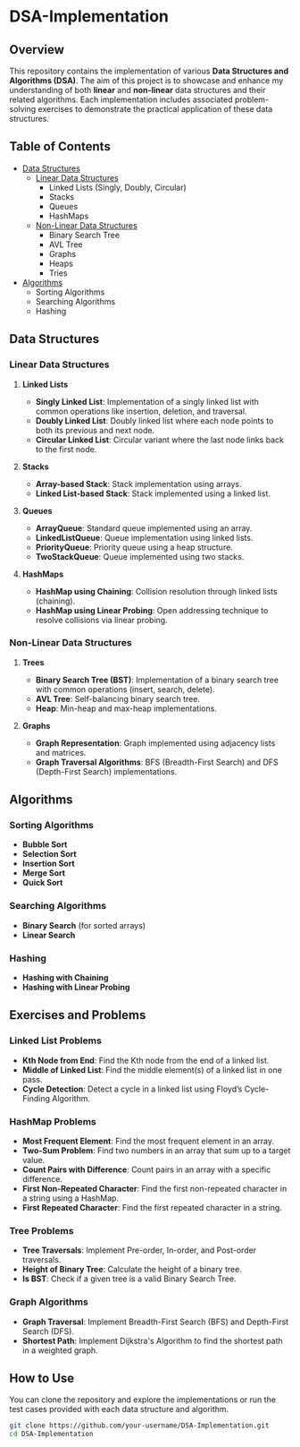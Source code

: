 # DSA-Implementation

## Overview
This repository contains the implementation of various **Data Structures and Algorithms (DSA)**. The aim of this project is to showcase and enhance my understanding of both **linear** and **non-linear** data structures and their related algorithms. Each implementation includes associated problem-solving exercises to demonstrate the practical application of these data structures.

## Table of Contents
- [Data Structures](#data-structures)
  - [Linear Data Structures](#linear-data-structures)
    - Linked Lists (Singly, Doubly, Circular)
    - Stacks
    - Queues
    - HashMaps
  - [Non-Linear Data Structures](#non-linear-data-structures)
    - Binary Search Tree
    - AVL Tree
    - Graphs
    - Heaps
    - Tries
- [Algorithms](#algorithms)
  - Sorting Algorithms
  - Searching Algorithms
  - Hashing


## Data Structures

### Linear Data Structures
1. **Linked Lists**
   - **Singly Linked List**: Implementation of a singly linked list with common operations like insertion, deletion, and traversal.
   - **Doubly Linked List**: Doubly linked list where each node points to both its previous and next node.
   - **Circular Linked List**: Circular variant where the last node links back to the first node.
   
2. **Stacks**
   - **Array-based Stack**: Stack implementation using arrays.
   - **Linked List-based Stack**: Stack implemented using a linked list.
   
3. **Queues**
   - **ArrayQueue**: Standard queue implemented using an array.
   - **LinkedListQueue**: Queue implementation using linked lists.
   - **PriorityQueue**: Priority queue using a heap structure.
   - **TwoStackQueue**: Queue implemented using two stacks.
   
4. **HashMaps**
   - **HashMap using Chaining**: Collision resolution through linked lists (chaining).
   - **HashMap using Linear Probing**: Open addressing technique to resolve collisions via linear probing.

### Non-Linear Data Structures
1. **Trees**
   - **Binary Search Tree (BST)**: Implementation of a binary search tree with common operations (insert, search, delete).
   - **AVL Tree**: Self-balancing binary search tree.
   - **Heap**: Min-heap and max-heap implementations.
   
2. **Graphs**
   - **Graph Representation**: Graph implemented using adjacency lists and matrices.
   - **Graph Traversal Algorithms**: BFS (Breadth-First Search) and DFS (Depth-First Search) implementations.

## Algorithms
### Sorting Algorithms
- **Bubble Sort**
- **Selection Sort**
- **Insertion Sort**
- **Merge Sort**
- **Quick Sort**

### Searching Algorithms
- **Binary Search** (for sorted arrays)
- **Linear Search**

### Hashing
- **Hashing with Chaining**
- **Hashing with Linear Probing**

## Exercises and Problems

### Linked List Problems
- **Kth Node from End**: Find the Kth node from the end of a linked list.
- **Middle of Linked List**: Find the middle element(s) of a linked list in one pass.
- **Cycle Detection**: Detect a cycle in a linked list using Floyd’s Cycle-Finding Algorithm.

### HashMap Problems
- **Most Frequent Element**: Find the most frequent element in an array.
- **Two-Sum Problem**: Find two numbers in an array that sum up to a target value.
- **Count Pairs with Difference**: Count pairs in an array with a specific difference.
- **First Non-Repeated Character**: Find the first non-repeated character in a string using a HashMap.
- **First Repeated Character**: Find the first repeated character in a string.

### Tree Problems
- **Tree Traversals**: Implement Pre-order, In-order, and Post-order traversals.
- **Height of Binary Tree**: Calculate the height of a binary tree.
- **Is BST**: Check if a given tree is a valid Binary Search Tree.

### Graph Algorithms
- **Graph Traversal**: Implement Breadth-First Search (BFS) and Depth-First Search (DFS).
- **Shortest Path**: Implement Dijkstra's Algorithm to find the shortest path in a weighted graph.

## How to Use
You can clone the repository and explore the implementations or run the test cases provided with each data structure and algorithm.

```bash
git clone https://github.com/your-username/DSA-Implementation.git
cd DSA-Implementation
